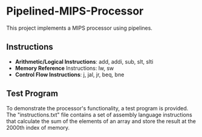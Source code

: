 # Pipelined-MIPS-Processor

This project implements a MIPS processor using pipelines.

## Instructions
- **Arithmetic/Logical Instructions**: add, addi, sub, slt, slti
- **Memory Reference** Instructions: lw, sw
- **Control Flow Instructions**: j, jal, jr, beq, bne

## Test Program
To demonstrate the processor's functionality, a test program is provided. The "instructions.txt" file contains a set of assembly language instructions that calculate the sum of the elements of an array and store the result at the 2000th index of memory.